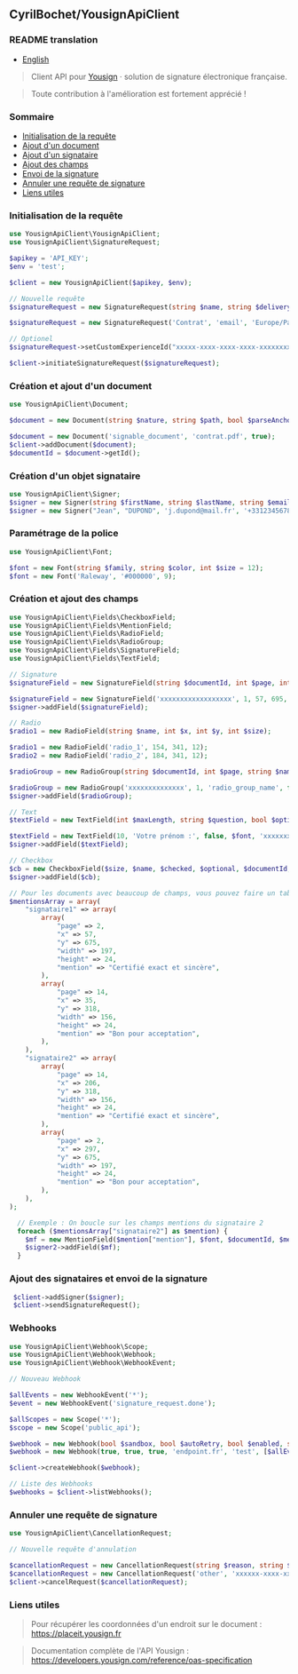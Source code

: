 ## CyrilBochet/YousignApiClient

### README translation

- [English](README.en.md)

> Client API pour <a target="_blank" href="https://yousign.com/fr-fr"> Yousign</a> · solution de signature électronique
> française.

> Toute contribution à l'amélioration est fortement apprécié !

### Sommaire

- [Initialisation de la requête](#signature-request)
- [Ajout d'un document](#add-doc)
- [Ajout d'un signataire](#add-signer)
- [Ajout des champs](#add-fields)
- [Envoi de la signature](#send-request)
- [Annuler une requête de signature](#cancel-request)
- [Liens utiles](#useful-links)

<div id='signature-request'/></div>

### Initialisation de la requête

 ```PHP
use YousignApiClient\YousignApiClient;
use YousignApiClient\SignatureRequest;

$apikey = 'API_KEY';
$env = 'test';

$client = new YousignApiClient($apikey, $env);

// Nouvelle requête
$signatureRequest = new SignatureRequest(string $name, string $deliveryMode, string $timezone, bool $orderedSigners);

$signatureRequest = new SignatureRequest('Contrat', 'email', 'Europe/Paris', true);

// Optionel
$signatureRequest->setCustomExperienceId("xxxxx-xxxx-xxxx-xxxx-xxxxxxxxxxxxx");

$client->initiateSignatureRequest($signatureRequest);
```

<div id='add-doc'/></div>

### Création et ajout d'un document

```PHP
use YousignApiClient\Document;

$document = new Document(string $nature, string $path, bool $parseAnchors);

$document = new Document('signable_document', 'contrat.pdf', true);
$client->addDocument($document);
$documentId = $document->getId();
```

<div id='add-signer'/></div>

### Création d'un objet signataire

```PHP
use YousignApiClient\Signer;
$signer = new Signer(string $firstName, string $lastName, string $email, ?string $phoneNumber, string $locale, ?string $signatureAuthenticationMode, ?string $signatureLevel);
$signer = new Signer("Jean", "DUPOND", 'j.dupond@mail.fr', '+33123456789', 'fr', 'otp_sms', 'electronic_signature');
```

### Paramétrage de la police

```PHP
use YousignApiClient\Font;

$font = new Font(string $family, string $color, int $size = 12);
$font = new Font('Raleway', '#000000', 9);
```

<div id='add-fields'/></div>

### Création et ajout des champs

```PHP
use YousignApiClient\Fields\CheckboxField;
use YousignApiClient\Fields\MentionField;
use YousignApiClient\Fields\RadioField;
use YousignApiClient\Fields\RadioGroup;
use YousignApiClient\Fields\SignatureField;
use YousignApiClient\Fields\TextField;

// Signature 
$signatureField = new SignatureField(string $documentId, int $page, int $x, int $y, int $height = 37, int $width = 85);

$signatureField = new SignatureField('xxxxxxxxxxxxxxxxxx', 1, 57, 695, 85, 198);
$signer->addField($signatureField);

// Radio 
$radio1 = new RadioField(string $name, int $x, int $y, int $size);

$radio1 = new RadioField('radio_1', 154, 341, 12);
$radio2 = new RadioField('radio_2', 184, 341, 12);

$radioGroup = new RadioGroup(string $documentId, int $page, string $name, bool $optional, array $radios);

$radioGroup = new RadioGroup('xxxxxxxxxxxxxx', 1, 'radio_group_name', false, [$radio1, $radio2]);
$signer->addField($radioGroup);

// Text
$textField = new TextField(int $maxLength, string $question, bool $optional, Font $font, string $documentId, int $page, int $x, int $y, int $height = 24, int $width = 24);

$textField = new TextField(10, 'Votre prénom :', false, $font, 'xxxxxxxxxxxxxx', 1, 468, 428, 24, 54);
$signer->addField($textField);

// Checkbox
$cb = new CheckboxField($size, $name, $checked, $optional, $documentId, $page, $x, $y);
$signer->addField($cb);

// Pour les documents avec beaucoup de champs, vous pouvez faire un tableau et boucler dessus
$mentionsArray = array(
    "signataire1" => array(
        array(
            "page" => 2,
            "x" => 57,
            "y" => 675,
            "width" => 197,
            "height" => 24,
            "mention" => "Certifié exact et sincère",
        ),
        array(
            "page" => 14,
            "x" => 35,
            "y" => 318,
            "width" => 156,
            "height" => 24,
            "mention" => "Bon pour acceptation",
        ),
    ),
    "signataire2" => array(
        array(
            "page" => 14,
            "x" => 206,
            "y" => 318,
            "width" => 156,
            "height" => 24,
            "mention" => "Certifié exact et sincère",
        ),
        array(
            "page" => 2,
            "x" => 297,
            "y" => 675,
            "width" => 197,
            "height" => 24,
            "mention" => "Bon pour acceptation",
        ),
    ),
);

  // Exemple : On boucle sur les champs mentions du signataire 2
  foreach ($mentionsArray["signataire2"] as $mention) {
    $mf = new MentionField($mention["mention"], $font, $documentId, $mention["page"], $mention["x"], $mention["y"], $mention["height"], $mention["width"]);
    $signer2->addField($mf);
  }

```

<div id='send-request'/></div>

### Ajout des signataires et envoi de la signature

```PHP
 $client->addSigner($signer);
 $client->sendSignatureRequest();
```

<div id='webhooks'/></div>

### Webhooks

 ```PHP
use YousignApiClient\Webhook\Scope;
use YousignApiClient\Webhook\Webhook;
use YousignApiClient\Webhook\WebhookEvent;

// Nouveau Webhook

$allEvents = new WebhookEvent('*');
$event = new WebhookEvent('signature_request.done');

$allScopes = new Scope('*');
$scope = new Scope('public_api');

$webhook = new Webhook(bool $sandbox, bool $autoRetry, bool $enabled, string $endpoint, string $description, array $events, array $scopes);
$webhook = new Webhook(true, true, true, 'endpoint.fr', 'test', [$allEvents], [$allScopes]);

$client->createWebhook($webhook);

// Liste des Webhooks
$webhooks = $client->listWebhooks();

```
<div id='cancel-request'/></div>

### Annuler une requête de signature

 ```PHP
use YousignApiClient\CancellationRequest;

// Nouvelle requête d'annulation

$cancellationRequest = new CancellationRequest(string $reason, string $signatureRequestId, ?string $customNote = null);
$cancellationRequest = new CancellationRequest('other', 'xxxxxx-xxxx-xxxx-xxxx-xxxxxxxxxxxxx', 'Note personnalisée');
$client->cancelRequest($cancellationRequest);

```

<div id='useful-links'/></div>

### Liens utiles

> Pour récupérer les coordonnées d'un endroit sur le document : https://placeit.yousign.fr

> Documentation complète de l'API Yousign : https://developers.yousign.com/reference/oas-specification

